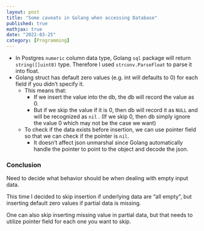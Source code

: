 ```yaml
---
layout: post
title: "Some caveats in Golang when accessing Database"
published: true
mathjax: true
date: "2022-03-25"
category: [Programming]
---
```



- In Postgres `numeric` column data type, Golang `sql` package will return `string([]uint8)` type. Therefore I used `strconv.ParseFloat` to parse it into float.
- Golang struct has default zero values (e.g. int will defaults to 0) for each field if you didn’t specify it.
    - This means that:
        - If we insert the value into the db, the db will record the value as 0.
        - But if we skip the value if it is 0, then db will record it as `NULL` and will be recognized as `nil` . (If we skip 0, then db simply ignore the value 0 which may not be the case we want)
    - To check if the data exists before insertion, we can use pointer field so that we can check if the pointer is `nil`.
        - It doesn’t affect json unmarshal since Golang automatically handle the pointer to point to the object and decode the json.

### Conclusion

Need to decide what behavior should be when dealing with empty input data.

This time I decided to skip insertion if underlying data are “all empty”, but inserting default zero values if partial data is missing.

One can also skip inserting missing value in partial data, but that needs to utilize pointer field for each one you want to skip.
